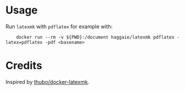 # Usage
Run `latexmk` with `pdflatex` for example with:
```
    docker run --rm -v ${PWD}:/document haggaie/latexmk pdflatex -latex=pdflatex -pdf <basename>
```

# Credits
Inspired by [thubo/docker-latexmk](https://github.com/Thubo/docker-latexmk).
